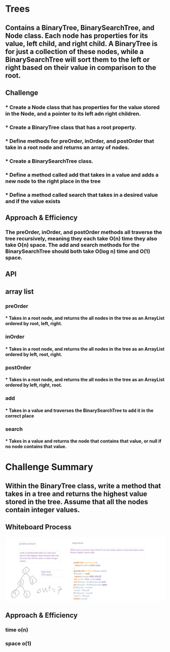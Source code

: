 # Trees
## Contains a BinaryTree, BinarySearchTree, and Node class. Each node has properties for its value, left child, and right child. A BinaryTree is for just a collection of these nodes, while a BinarySearchTree will sort them to the left or right based on their value in comparison to the root.

## Challenge
### * Create a Node class that has properties for the value stored in the Node, and a pointer to its left adn right children.
### * Create a BinaryTree class that has a root property.
### * Define methods for preOrder, inOrder, and postOrder that take in a root node and returns an array of nodes.
### * Create a BinarySearchTree class.
### * Define a method called add that takes in a value and adds a new node to the right place in the tree
### * Define a method called search that takes in a desired value and if the value exists
## Approach & Efficiency
### The preOrder, inOrder, and postOrder methods all traverse the tree recursively, meaning they each take O(n) time they also take O(n) space. The add and search methods for the BinarySearchTree should both take O(log n) time and O(1) space.

## API
## array list
### preOrder
#### * Takes in a root node, and returns the all nodes in the tree as an ArrayList ordered by root, left, right.

### inOrder
#### * Takes in a root node, and returns the all nodes in the tree as an ArrayList ordered by left, root, right.

### postOrder
#### * Takes in a root node, and returns the all nodes in the tree as an ArrayList ordered by left, right, root.

### add
#### * Takes in a value and traverses the BinarySearchTree to add it in the correct place

### search
#### * Takes in a value and returns the node that contains that value, or null if no node contains that value.

# Challenge Summary
## Within the BinaryTree class, write a method that takes in a tree and returns the highest value stored in the tree. Assume that all the nodes contain integer values.

## Whiteboard Process
![codeChallenge12](./src/main/resources/IMG_20210816_193616.png)

## Approach & Efficiency
### time o(n)
### space o(1)


